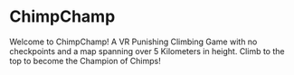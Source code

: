 # ChimpChamp

Welcome to ChimpChamp! A VR Punishing Climbing Game with no checkpoints and a map spanning over 5 Kilometers in height. Climb to the top to become the Champion of Chimps!

